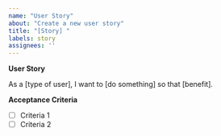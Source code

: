 ```yaml
---
name: "User Story"
about: "Create a new user story"
title: "[Story] "
labels: story
assignees: ''
---
```


**User Story**

As a [type of user], I want to [do something] so that [benefit].

**Acceptance Criteria**
- [ ] Criteria 1
- [ ] Criteria 2
